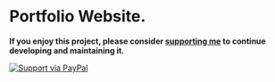 # Portfolio Website.

**If you enjoy this project, please consider [supporting me](https://www.paypal.me/itsonlytamim) to continue developing and maintaining it.**

[![Support via PayPal](https://cdn.rawgit.com/twolfson/paypal-github-button/1.0.0/dist/button.svg)](https://www.paypal.me/itsonlytamim)

